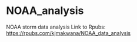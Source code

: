 # NOAA_analysis
NOAA storm data analysis
Link to Rpubs: https://rpubs.com/kjmakwana/NOAA_data_analysis 
